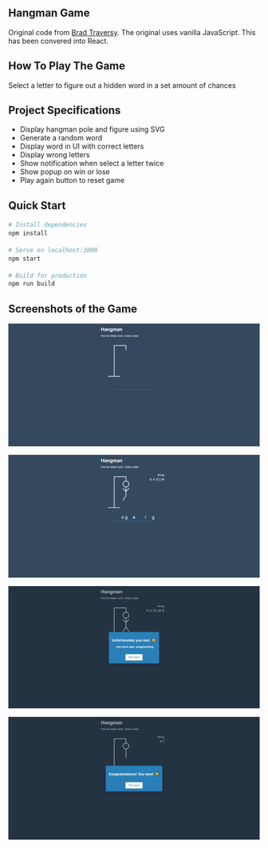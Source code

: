 ## Hangman Game

Original code from [Brad Traversy](https://github.com/bradtraversy/vanillawebprojects/blob/master/hangman/). The original uses vanilla JavaScript. This has been convered into React.

## How To Play The Game

Select a letter to figure out a hidden word in a set amount of chances

## Project Specifications

- Display hangman pole and figure using SVG
- Generate a random word
- Display word in UI with correct letters
- Display wrong letters
- Show notification when select a letter twice
- Show popup on win or lose
- Play again button to reset game

## Quick Start

```bash
# Install dependencies
npm install

# Serve on localhost:3000
npm start

# Build for production
npm run build
```

## Screenshots of the Game

<p align="center">
  <img src="https://github.com/Akumar111/Hangman-Trivia/blob/main/public/1.jpeg?raw=true" />
<p/>
<p align="center">
  <img src="https://github.com/Akumar111/Hangman-Trivia/blob/main/public/2.jpeg?raw=true" />
<p/>
<p align="center">
  <img src="https://github.com/Akumar111/Hangman-Trivia/blob/main/public/3.jpeg?raw=true" />
<p/>
<p align="center">
  <img src="https://github.com/Akumar111/Hangman-Trivia/blob/main/public/4.jpeg?raw=true" />
<p/>
